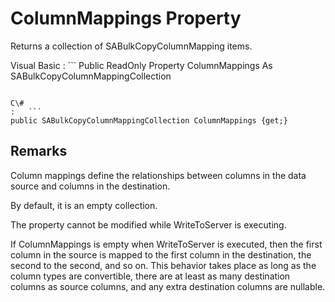 <!-- loio3c0ceb4b6c5f1014bf9fbc2fb5a756cd -->

# ColumnMappings Property

Returns a collection of SABulkCopyColumnMapping items.



Visual Basic
:   ```
Public ReadOnly Property ColumnMappings As SABulkCopyColumnMappingCollection
```

C\#
:   ```
public SABulkCopyColumnMappingCollection ColumnMappings {get;}
```



## Remarks

Column mappings define the relationships between columns in the data source and columns in the destination.

By default, it is an empty collection.

The property cannot be modified while WriteToServer is executing.

If ColumnMappings is empty when WriteToServer is executed, then the first column in the source is mapped to the first column in the destination, the second to the second, and so on. This behavior takes place as long as the column types are convertible, there are at least as many destination columns as source columns, and any extra destination columns are nullable.

